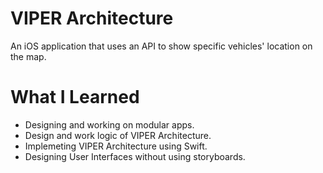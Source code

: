 # VIPER Architecture

An iOS application that uses an API to show specific vehicles' location on the map.

# What I Learned

* Designing and working on modular apps.
* Design and work logic of VIPER Architecture.
* Implemeting VIPER Architecture using Swift.
* Designing User Interfaces without using storyboards.
